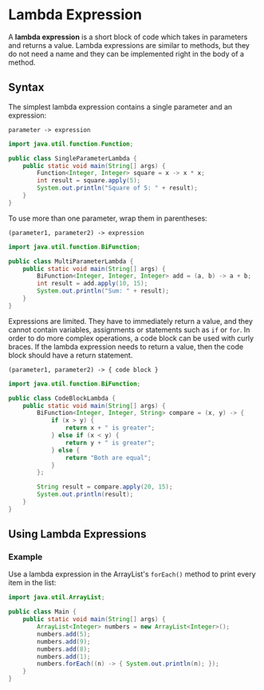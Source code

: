# Lambda Expression

A **lambda expression** is a short block of code which takes in parameters and returns a value. Lambda expressions are similar to methods, but they do not need a name and they can be implemented right in the body of a method.

## Syntax

The simplest lambda expression contains a single parameter and an expression:
```
parameter -> expression
```

```java
import java.util.function.Function; 

public class SingleParameterLambda {
    public static void main(String[] args) {
        Function<Integer, Integer> square = x -> x * x;
        int result = square.apply(5);
        System.out.println("Square of 5: " + result);
    }
}
```

To use more than one parameter, wrap them in parentheses:
```
(parameter1, parameter2) -> expression
```

```java
import java.util.function.BiFunction;

public class MultiParameterLambda {
    public static void main(String[] args) {
        BiFunction<Integer, Integer, Integer> add = (a, b) -> a + b;
        int result = add.apply(10, 15);
        System.out.println("Sum: " + result);
    }
}
```

Expressions are limited. They have to immediately return a value, and they cannot contain variables, assignments or statements such as `if` or `for`. In order to do more complex operations, a code block can be used with curly braces. If the lambda expression needs to return a value, then the code block should have a return statement.

```
(parameter1, parameter2) -> { code block }
```

```java
import java.util.function.BiFunction;

public class CodeBlockLambda {
    public static void main(String[] args) {
        BiFunction<Integer, Integer, String> compare = (x, y) -> {
            if (x > y) {
                return x + " is greater";
            } else if (x < y) {
                return y + " is greater";
            } else {
                return "Both are equal";
            }
        };

        String result = compare.apply(20, 15);
        System.out.println(result);
    }
}
```

## Using Lambda Expressions

### Example

Use a lambda expression in the ArrayList's `forEach()` method to print every item in the list:

```java
import java.util.ArrayList;

public class Main {
    public static void main(String[] args) {
        ArrayList<Integer> numbers = new ArrayList<Integer>();
        numbers.add(5);
        numbers.add(9);
        numbers.add(8);
        numbers.add(1);
        numbers.forEach((n) -> { System.out.println(n); });
    }
}
```
